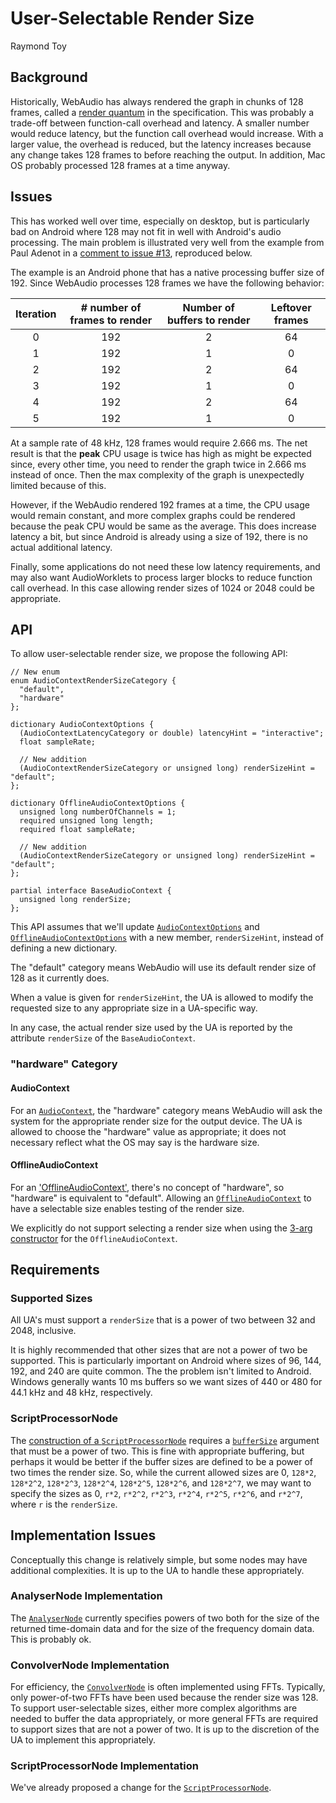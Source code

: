 # User-Selectable Render Size
Raymond Toy

## Background
Historically, WebAudio has always rendered the graph in chunks of 128 frames,
called a [render
quantum](https://webaudio.github.io/web-audio-api/#render-quantum) in the specification.
This was probably a trade-off between function-call overhead and latency.
A smaller number would reduce latency, but the function call overhead would
increase.  With a larger value, the overhead is reduced, but the latency
increases because any change takes 128 frames to before reaching the output.  In
addition, Mac OS probably processed 128 frames at a time anyway.

## Issues
This has worked well over time, especially on desktop, but is particularly bad
on Android where 128 may not fit in well with Android's audio processing.  The
main problem is illustrated very well from the example from Paul Adenot in a
[comment to issue #13](https://github.com/WebAudio/web-audio-api-v2/issues/13#issuecomment-572469654),
reproduced below.

The example is an Android phone that has a native processing buffer size
of 192.  Since WebAudio processes 128 frames we have the following behavior:

|Iteration | # number of frames to render |	Number of buffers to render |	Leftover frames|
| :------: | :---------------------------: | :----------------------------: | :--------------: |
|0         |	192                        |	2                           |	64             |
|1         |	192                        |	1                           |	0              |
|2         |	192                        |	2                           |	64             |
|3         |	192                        |	1                           |	0              |
|4         |	192                        |	2                           |	64             |
|5         |	192                        |	1                           |	0              |

At a sample rate of 48 kHz, 128 frames would require 2.666 ms.  The net result
is that the **peak** CPU usage is twice has high as might be expected since,
every other time, you need to render the graph twice in 2.666 ms instead of once.
Then the max complexity of the graph is unexpectedly limited because of this.

However, if the WebAudio rendered 192 frames at a time, the CPU usage would
remain constant, and more complex graphs could be rendered because the peak CPU
would be same as the average.  This does increase latency a bit, but since
Android is already using a size of 192, there is no actual additional latency.

Finally, some applications do not need these low latency requirements, and may
also want AudioWorklets to process larger blocks to reduce function call
overhead.  In this case allowing render sizes of 1024 or 2048 could be
appropriate.

## API
To allow user-selectable render size, we propose the following API:

```idl
// New enum
enum AudioContextRenderSizeCategory {
  "default",
  "hardware"
};

dictionary AudioContextOptions {
  (AudioContextLatencyCategory or double) latencyHint = "interactive";
  float sampleRate;

  // New addition
  (AudioContextRenderSizeCategory or unsigned long) renderSizeHint = "default";
};

dictionary OfflineAudioContextOptions {
  unsigned long numberOfChannels = 1;
  required unsigned long length;
  required float sampleRate;
  
  // New addition
  (AudioContextRenderSizeCategory or unsigned long) renderSizeHint = "default";
};

partial interface BaseAudioContext {
  unsigned long renderSize;
};
```

This API assumes that we'll update [`AudioContextOptions`](https://webaudio.github.io/web-audio-api/#dictdef-audiocontextoptions) and
[`OfflineAudioContextOptions`](https://webaudio.github.io/web-audio-api/#dictdef-offlineaudiocontextoptions) with a new member, `renderSizeHint`, instead of
defining a new dictionary.

The "default" category means WebAudio will use its default render size of 128
as it currently does.

When a value is given for `renderSizeHint`, the UA is allowed to modify the
requested size to any appropriate size in a UA-specific way.

In any case, the actual render size used by the UA is reported by the attribute
`renderSize` of the `BaseAudioContext`.


### "hardware" Category
#### AudioContext
For an [`AudioContext`](https://webaudio.github.io/web-audio-api/#audiocontext), the "hardware" category means WebAudio will ask the
system for the appropriate render size for the output device.  The UA is allowed
to choose the "hardware" value as appropriate; it does not necessary reflect
what the OS may say is the hardware size.

#### OfflineAudioContext
For an ['OfflineAudioContext'](https://webaudio.github.io/web-audio-api/#offlineaudiocontext), there's no concept of "hardware", so "hardware" is
equivalent to "default".  Allowing an [`OfflineAudioContext`](https://webaudio.github.io/web-audio-api/#offlineaudiocontext) to have a selectable
size enables testing of the render size.

We explicitly do not support selecting a render size when using the 
[3-arg constructor](https://webaudio.github.io/web-audio-api/#dom-offlineaudiocontext-offlineaudiocontext-numberofchannels-length-samplerate) for the `OfflineAudioContext`.

## Requirements
### Supported Sizes
All UA's must support a `renderSize` that is a power of two between 32 and 2048,
inclusive.

It is highly recommended that other sizes that are not a power of two be
supported.  This is particularly important on Android where sizes of 96, 144,
192, and 240 are quite common.  The the problem isn't limited to Android.
Windows generally wants 10 ms buffers so we want sizes of 440 or 480 for 44.1
kHz and 48 kHz, respectively.

### ScriptProcessorNode
The [construction of a `ScriptProcessorNode`](https://webaudio.github.io/web-audio-api/#dom-baseaudiocontext-createscriptprocessor)
requires a
[`bufferSize`](https://webaudio.github.io/web-audio-api/#dom-baseaudiocontext-createscriptprocessor-buffersize-numberofinputchannels-numberofoutputchannels-buffersize)
argument that must be a power of two.  This is fine with appropriate buffering,
but perhaps it would be better if the buffer sizes are defined to be a power of
two times the render size.  So, while the current allowed sizes are 0, `128*2`,
`128*2^2`, `128*2^3`, `128*2^4`, `128*2^5`, `128*2^6`, and `128*2^7`, we may
want to specify the sizes as 0, `r*2`, `r*2^2`, `r*2^3`, `r*2^4`, `r*2^5`,
`r*2^6`, and `r*2^7`, where `r` is the `renderSize`.


## Implementation Issues
Conceptually this change is relatively simple, but some nodes may have
additional complexities.  It is up to the UA to handle these appropriately.

### AnalyserNode Implementation
The [`AnalyserNode`](https://webaudio.github.io/web-audio-api/#analysernode) currently specifies powers of two both for the size of the
returned time-domain data and for the size of the frequency domain data.  This
is probably ok.

### ConvolverNode Implementation
For efficiency, the [`ConvolverNode`](https://webaudio.github.io/web-audio-api/#ConvolverNode) is often implemented using FFTs.  Typically,
only power-of-two FFTs have been used because the render size was 128.  To
support user-selectable sizes, either more complex algorithms are needed to
buffer the data appropriately, or more general FFTs are required to support
sizes that are not a power of two.  It is up to the discretion of the UA to
implement this appropriately.

### ScriptProcessorNode Implementation
We've already proposed a change for the [`ScriptProcessorNode`](https://webaudio.github.io/web-audio-api/#dom-baseaudiocontext-createscriptprocessor).
